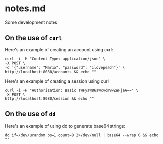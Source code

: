 # notes.md
Some development notes

## On the use of `curl`
Here's an example of creating an account using curl:

    curl -i -H "Content-Type: application/json" \
    -X POST \
    -d '{"username": "Mario", "password": "ilovepeach"}' \
    http://localhost:8080/accounts && echo ""

Here's an example of creating a session using curl:

    curl -i -H "Authorization: Basic TWFyaW86aWxvdmVwZWFjaA==" \
    -X POST \
    http://localhost:8080/session && echo ""

## On the use of `dd`
Here's an example of using dd to generate base64 strings:

    dd if=/dev/urandom bs=1 count=8 2>/dev/null | base64 --wrap 0 && echo ""
